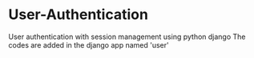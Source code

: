 # User-Authentication
User authentication with session management using python django
The codes are added in the django app named 'user'
